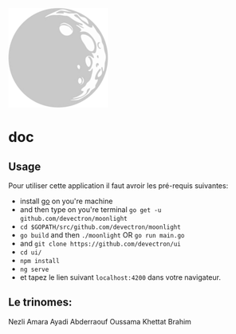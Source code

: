 <p align="center" style="width:200px;"><img src="logo.png"></p>

# doc

## Usage 
Pour utiliser cette application il faut avroir les pré-requis suivantes: 

* install [go](https://golang.org/dl/) on you're machine
* and then type on you're terminal `go get -u github.com/devectron/moonlight`
* `cd $GOPATH/src/github.com/devectron/moonlight`
* `go build` and then `./moonlight` OR `go run main.go`
* and `git clone https://github.com/devectron/ui`
* `cd ui/`
* `npm install`
* `ng serve`
* et tapez le lien suivant `localhost:4200` dans votre navigateur.
## Le trinomes:
Nezli Amara
Ayadi Abderraouf Oussama
Khettat Brahim
